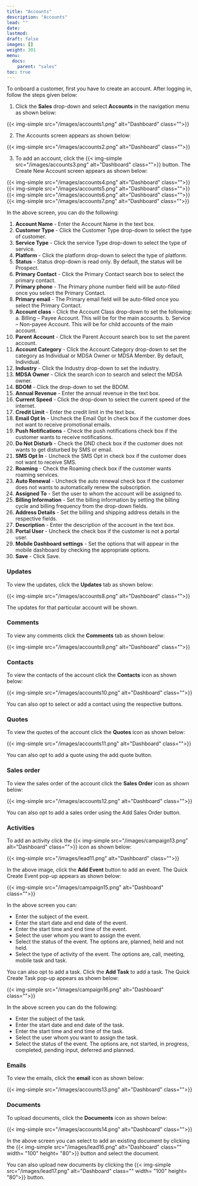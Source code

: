 ```yaml
---
title: "Accounts"
description: "Accounts"
lead: ""
date:
lastmod:
draft: false
images: []
weight: 301
menu:
  docs:
    parent: "sales"
toc: true
---
```


To onboard a customer, first you have to create an account. After logging in, follow the steps given below:

1.	Click the **Sales** drop-down and select **Accounts** in the navigation menu as shown below:

 {{< img-simple src="/images/accounts1.png"  alt="Dashboard" class="">}}

2.	The Accounts screen appears as shown below:

 {{< img-simple src="/images/accounts2.png"  alt="Dashboard" class="">}}

3.	To add an account, click the  {{< img-simple src="/images/accounts3.png"  alt="Dashboard" class="">}}  button. The Create New Account screen appears as shown below:

{{< img-simple src="/images/accounts4.png"  alt="Dashboard" class="">}}
{{< img-simple src="/images/accounts5.png"  alt="Dashboard" class="">}}
{{< img-simple src="/images/accounts6.png"  alt="Dashboard" class="">}}
{{< img-simple src="/images/accounts7.png"  alt="Dashboard" class="">}}

In the above screen, you can do the following:
1. **Account Name** - Enter the Account Name in the text box.
2. **Customer Type** - Click the Customer Type drop-down to select the type of customer.
3. **Service Type** - Click the service Type drop-down to select the type of service.
4. **Platform** - Click the platform drop-down to select the type of platform.
5. **Status** - Status drop-down is read only. By default, the status will be Prospect.
6. **Primary Contact** - Click the Primary Contact search box to select the primary contact.
7. **Primary phone** - The Primary phone number field will be auto-filled once you select the Primary Contact.
8. **Primary email** - The Primary email field will be auto-filled once you select the Primary Contact.
9. **Account class** - Click the Account Class drop-down to set the following:
      a. Billing – Payee Account. This will be for the main accounts.
      b. Service – Non-payee Account. This will be for child accounts of the main account.
10. **Parent Account** - Click the Parent Account search box to set the parent account.
11. **Account Category** - Click the Account Category drop-down to set the category as Individual or MDSA Owner or MDSA Member. By default, Individual.
12.	**Industry** - Click the Industry drop-down to set the industry.
13. **MDSA Owner** - Click the search icon to search and select the MDSA owner.
14. **BDOM** - Click the drop-down to set the BDOM.
15. **Annual Revenue** - Enter the annual revenue in the text box.
16. **Current Speed** - Click the drop-down to select the current speed of the internet.
17. **Credit Limit** - Enter the credit limit in the text box.
18. **Email Opt In** - Uncheck the Email Opt In check box if the customer does not want to receive promotional emails.
19. **Push Notifications** - Check the push notifications check box if the customer wants to receive notifications.
20. **Do Not Disturb** - Check the DND check box if the customer does not wants to get disturbed by SMS or email.
21. **SMS Opt In** - Uncheck the SMS Opt in check box if the customer does not want to receive SMS.
22. **Roaming** - Check the Roaming check box if the customer wants roaming services.
23. **Auto Renewal** - Uncheck the auto renewal check box if the customer does not wants to automatically renew the subscription.
24. **Assigned To** - Set the user to whom the account will be assigned to.
25.	**Billing Information** - Set the billing information by setting the billing cycle and billing frequency from the drop-down fields.
26. **Address Details** - Set the billing and shipping address details in the respective fields.
27.	**Description** - Enter the description of the account in the text box.
28. **Portal User** - Uncheck the check box if the customer is not a portal user.
29. **Mobile Dashboard settings** - Set the options that will appear in the mobile dashboard by checking the appropriate options.
30.	**Save** - Click Save.

### Updates

To view the updates, click the **Updates** tab as shown below:

{{< img-simple src="/images/accounts8.png"  alt="Dashboard" class="">}}

The updates for that particular account will be shown.

### Comments

To view any comments click the **Comments** tab as shown below:

{{< img-simple src="/images/accounts9.png"  alt="Dashboard" class="">}}

### Contacts

To view the contacts of the account click the **Contacts** icon as shown below:

{{< img-simple src="/images/accounts10.png"  alt="Dashboard" class="">}}

You can also opt to select or add a contact using the respective buttons.

### Quotes

To view the quotes of the account click the **Quotes** icon as shown below:

{{< img-simple src="/images/accounts11.png"  alt="Dashboard" class="">}}

You can also opt to add a quote using the add quote button.

### Sales order

To view the sales order of the account click the **Sales Order** icon as shown below:

{{< img-simple src="/images/accounts12.png"  alt="Dashboard" class="">}}

You can also opt to add a sales order using the Add Sales Order button.

### Activities

To add an activity click the {{< img-simple src="/images/campaign13.png"  alt="Dashboard" class="">}} icon as shown below:

{{< img-simple src="/images/lead11.png"  alt="Dashboard" class="">}}

In the above image, click the **Add Event** button to add an event. The Quick Create Event pop-up appears as shown below:

{{< img-simple src="/images/campaign15.png"  alt="Dashboard" class="">}}

In the above screen you can:

* Enter the subject of the event.
* Enter the start date and end date of the event.
* Enter the start time and end time of the event.
* Select the user whom you want to assign the event.
* Select the status of the event. The options are, planned, held and not held.
* Select the type of activity of the event. The options are, call, meeting, mobile task and task.

You can also opt to add a task. Click the **Add Task** to add a task. The Quick Create Task pop-up appears as shown below:

{{< img-simple src="/images/campaign16.png"  alt="Dashboard" class="">}}

In the above screen you can do the following:

* Enter the subject of the task.
* Enter the start date and end date of the task.
* Enter the start time and end time of the task.
* Select the user whom you want to assign the task.
* Select the status of the event. The options are, not started, in progress, completed,  pending input, deferred and planned.

### Emails

To view the emails, click the **email** icon as shown below:

{{< img-simple src="/images/accounts13.png"  alt="Dashboard" class="">}}

### Documents

To upload documents, click the **Documents** icon as shown below:

{{< img-simple src="/images/accounts14.png"  alt="Dashboard" class="">}}

In the above screen you can select to add an existing document by clicking the {{< img-simple src="/images/lead16.png"  alt="Dashboard" class="" width= "100" height= "80">}} button and select the document.

You can also upload new documents by clicking the {{< img-simple src="/images/lead17.png"  alt="Dashboard" class="" width= "100" height= "80">}} button.
